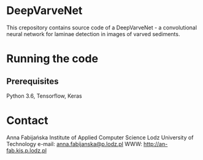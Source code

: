 # DeepVarveNet

This crepository contains source code of a DeepVarveNet - a convolutional neural network for laminae detection in images of varved sediments.

# Running the code

## Prerequisites

Python 3.6, Tensorflow, Keras

# Contact

Anna Fabijańska
Institute of Applied Computer Science
Lodz University of Technology
e-mail: anna.fabijanska@p.lodz.pl 
WWW: http://an-fab.kis.p.lodz.pl
